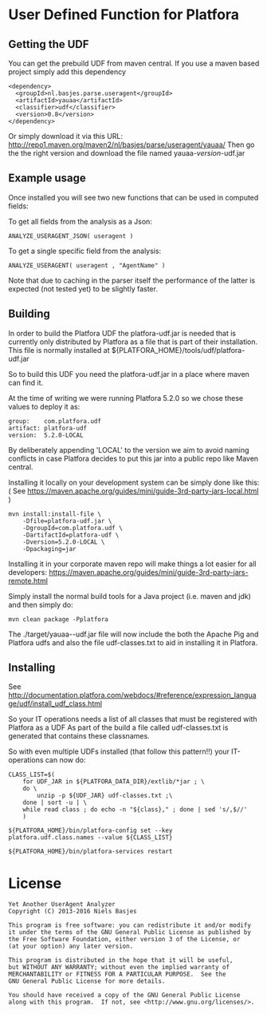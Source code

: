 # User Defined Function for Platfora
## Getting the UDF
You can get the prebuild UDF from maven central.
If you use a maven based project simply add this dependency

    <dependency>
      <groupId>nl.basjes.parse.useragent</groupId>
      <artifactId>yauaa</artifactId>
      <classifier>udf</classifier>
      <version>0.8</version>
    </dependency>

Or simply download it via this URL:
http://repo1.maven.org/maven2/nl/basjes/parse/useragent/yauaa/
Then go the the right version and download the file named yauaa-*version*-udf.jar

## Example usage
Once installed you will see two new functions that can be used in computed fields:

To get all fields from the analysis as a Json:

    ANALYZE_USERAGENT_JSON( useragent )

To get a single specific field from the analysis:

    ANALYZE_USERAGENT( useragent , "AgentName" )

Note that due to caching in the parser itself the performance of the latter is expected (not tested yet) to be slightly faster.

## Building
In order to build the Platfora UDF the platfora-udf.jar is needed that is currently only distributed by Platfora as
a file that is part of their installation. This file is normally installed at ${PLATFORA_HOME}/tools/udf/platfora-udf.jar

So to build this UDF you need the platfora-udf.jar in a place where maven can find it.

At the time of writing we were running Platfora 5.2.0 so we chose these values to deploy it as:

    group:    com.platfora.udf
    artifact: platfora-udf
    version:  5.2.0-LOCAL

By deliberately appending 'LOCAL' to the version we aim to avoid naming conflicts in case Platfora decides to put
this jar into a public repo like Maven central.

Installing it locally on your development system can be simply done like this:
( See https://maven.apache.org/guides/mini/guide-3rd-party-jars-local.html )

    mvn install:install-file \
        -Dfile=platfora-udf.jar \
        -DgroupId=com.platfora.udf \
        -DartifactId=platfora-udf \
        -Dversion=5.2.0-LOCAL \
        -Dpackaging=jar

Installing it in your corporate maven repo will make things a lot easier for all developers:
https://maven.apache.org/guides/mini/guide-3rd-party-jars-remote.html

Simply install the normal build tools for a Java project (i.e. maven and jdk) and then simply do:

    mvn clean package -Pplatfora

The ./target/yauaa-<version>-udf.jar file will now include the both the Apache Pig and Platfora udfs and also
the file udf-classes.txt to aid in installing it in Platfora.

## Installing
See http://documentation.platfora.com/webdocs/#reference/expression_language/udf/install_udf_class.html

So your IT operations needs a list of all classes that must be registered with Platfora as a UDF
As part of the build a file called udf-classes.txt is generated that contains these classnames.

So with even multiple UDFs installed (that follow this pattern!!) your IT-operations can now do:

    CLASS_LIST=$(
        for UDF_JAR in ${PLATFORA_DATA_DIR}/extlib/*jar ; \
        do \
            unzip -p ${UDF_JAR} udf-classes.txt ;\
        done | sort -u | \
        while read class ; do echo -n "${class}," ; done | sed 's/,$//'
        )

    ${PLATFORA_HOME}/bin/platfora-config set --key platfora.udf.class.names --value ${CLASS_LIST}

    ${PLATFORA_HOME}/bin/platfora-services restart


License
=======
    Yet Another UserAgent Analyzer
    Copyright (C) 2013-2016 Niels Basjes

    This program is free software: you can redistribute it and/or modify
    it under the terms of the GNU General Public License as published by
    the Free Software Foundation, either version 3 of the License, or
    (at your option) any later version.

    This program is distributed in the hope that it will be useful,
    but WITHOUT ANY WARRANTY; without even the implied warranty of
    MERCHANTABILITY or FITNESS FOR A PARTICULAR PURPOSE.  See the
    GNU General Public License for more details.

    You should have received a copy of the GNU General Public License
    along with this program.  If not, see <http://www.gnu.org/licenses/>.
